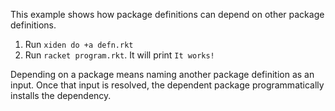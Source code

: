 This example shows how package definitions can depend on other package
definitions.

1. Run `xiden do +a defn.rkt`
2. Run `racket program.rkt`. It will print `It works!`

Depending on a package means naming another package definition as an
input. Once that input is resolved, the dependent package
programmatically installs the dependency.
